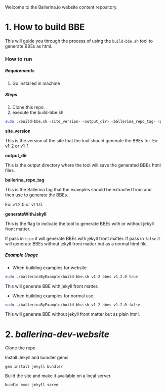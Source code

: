 Welcome to the Ballerina.io website content repository.

# 1. How to build BBE

This will guide you through the process of using the `build-bbe.sh` tool to generate BBEs as html.


### How to run

##### Requirements
1. Go installed in machine

##### Steps
1. Clone this repo.
2. execute the build-bbe.sh 

```bash
sudo ./build-bbe.sh <site_version> <output_dir> <ballerina_repo_tag> <generateWithJekyll>
```

**site_version**

This is the version of the site that the tool should generate the BBEs for.
Ex: v1-2 or v1-1

**output_dir**

This is the output directory where the tool will save the generated BBEs html files.

**ballerina_repo_tag**

This is the Ballerina tag that the examples should be extracted from and then use to generate
the BBEs.

Ex: v1.2.0 or v1.1.0.

**generateWithJekyll**

This is the flag to indicate the tool to generate BBEs with or without jekyll front matter.

If pass in `true` it will generate BBEs with jekyll front matter.
If pass in `false` it will generate BBEs without jekyll front matter but as a normal html file.


##### Example Usage

* When building examples for website.

```bash
sudo ./ballerinaByExample/build-bbe.sh v1-2 bbes v1.2.0 true
```

This will generate BBE with jekyll front matter.

* When building examples for normal use.

```bash
sudo ./ballerinaByExample/build-bbe.sh v1-2 bbes v1.2.0 false
```

This will generate BBE without jekyll front matter but as plain html.

# 2. *ballerina-dev-website*
Clone the repo.

Install Jekyll and bundler gems
```
gem install jekyll bundler
```

Build the site and make it available on a local server.
```
bundle exec jekyll serve
```
